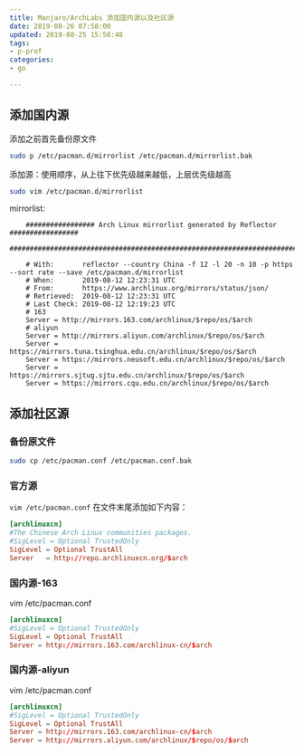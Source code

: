 ```yaml
---
title: Manjaro/ArchLabs 添加国内源以及社区源
date: 2019-08-26 07:58:00
updated: 2019-08-25 15:58:48
tags: 
- p-prof
categories: 
- go

---
```

## 添加国内源

添加之前首先备份原文件
```bash   
sudo p /etc/pacman.d/mirrorlist /etc/pacman.d/mirrorlist.bak
```    
添加源：使用顺序，从上往下优先级越来越低，上层优先级越高
```bash    
sudo vim /etc/pacman.d/mirrorlist
```


<!--more-->


mirrorlist:
```    ################################################################################
    ################# Arch Linux mirrorlist generated by Reflector #################
    ################################################################################
    
    # With:       reflector --country China -f 12 -l 20 -n 10 -p https --sort rate --save /etc/pacman.d/mirrorlist
    # When:       2019-08-12 12:23:31 UTC
    # From:       https://www.archlinux.org/mirrors/status/json/
    # Retrieved:  2019-08-12 12:23:31 UTC
    # Last Check: 2019-08-12 12:19:23 UTC
    # 163
    Server = http://mirrors.163.com/archlinux/$repo/os/$arch
    # aliyun
    Server = http://mirrors.aliyun.com/archlinux/$repo/os/$arch
    Server = https://mirrors.tuna.tsinghua.edu.cn/archlinux/$repo/os/$arch
    Server = https://mirrors.neusoft.edu.cn/archlinux/$repo/os/$arch
    Server = https://mirrors.sjtug.sjtu.edu.cn/archlinux/$repo/os/$arch
    Server = https://mirrors.cqu.edu.cn/archlinux/$repo/os/$arch
```    
    

## 添加社区源

### 备份原文件
```bash    
sudo cp /etc/pacman.conf /etc/pacman.conf.bak
```
### 官方源
`vim /etc/pacman.conf` 在文件末尾添加如下内容：

```conf 
[archlinuxcn]
#The Chinese Arch Linux communities packages.
#SigLevel = Optional TrustedOnly
SigLevel = Optional TrustAll
Server   = http://repo.archlinuxcn.org/$arch
```

### 国内源-163
vim /etc/pacman.conf

```conf 
[archlinuxcn]
#SigLevel = Optional TrustedOnly
SigLevel = Optional TrustAll
Server = http://mirrors.163.com/archlinux-cn/$arch
```

### 国内源-aliyun
vim /etc/pacman.conf

```conf 
[archlinuxcn]
#SigLevel = Optional TrustedOnly
SigLevel = Optional TrustAll
Server = http://mirrors.163.com/archlinux-cn/$arch
Server = http://mirrors.aliyun.com/archlinux/$repo/os/$arch
```